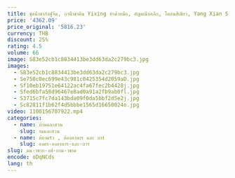 ```yaml
---
title: ชุดน้ําชากังฟูจีน, กาน้ําชาดิน Yixing ทําด้วยมือ, อัญมณีบ่อลึก, โคลนสีเขียว, Yang Xian Sifang, 340ml
price: '4362.09'
price_original: '5816.23'
currency: THB
discount: 25%
rating: 4.5
volume: 66
image: S83e52cb1c8834413be3dd63da2c279bc3.jpg
images:
  - S83e52cb1c8834413be3dd63da2c279bc3.jpg
  - Se750c0ec699e43c981c0425354d2059aD.jpg
  - Sf10eb19751e64122ac4fa67fec2b4428j.jpg
  - Sfed6bfa58d96467e8ad0a91a2fb9ab0fl.jpg
  - S3715c7fc7da143bda09f0da5bbf2d5e2j.jpg
  - Sc82811f1b62f4d5bbbe1565d16650024o.jpg
video: 1100156707922.mp4
categories:
  - name: บ้านและสวน
    slug: านและสวน
  - name: ห้องครัว , ห้องอาหาร และ บาร์
    slug: องคร-องอาหาร-และ-บาร
slug: ดน-าชาก-งฟ-กาน-าชาด
encode: oDqNCds
lang: th
---
```

  